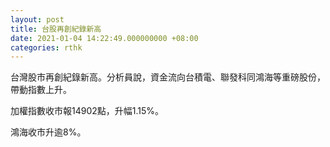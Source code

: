 ```yaml
---
layout: post
title: 台股再創紀錄新高
date: 2021-01-04 14:22:49.000000000 +08:00
categories: rthk
---
```


台灣股市再創紀錄新高。分析員說，資金流向台積電、聯發科同鴻海等重磅股份，帶動指數上升。

加權指數收市報14902點，升幅1.15%。

鴻海收市升逾8%。
